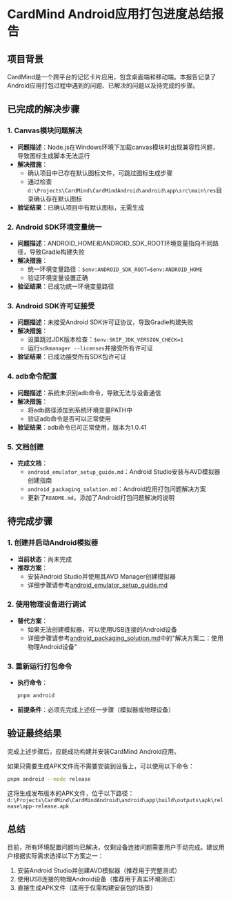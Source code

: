 # CardMind Android应用打包进度总结报告

## 项目背景

CardMind是一个跨平台的记忆卡片应用，包含桌面端和移动端。本报告记录了Android应用打包过程中遇到的问题、已解决的问题以及待完成的步骤。

## 已完成的解决步骤

### 1. Canvas模块问题解决
- **问题描述**：Node.js在Windows环境下加载canvas模块时出现兼容性问题，导致图标生成脚本无法运行
- **解决措施**：
  - 确认项目中已存在默认图标文件，可跳过图标生成步骤
  - 通过检查`d:\Projects\CardMind\CardMindAndroid\android\app\src\main\res`目录确认存在默认图标
- **验证结果**：已确认项目中有默认图标，无需生成

### 2. Android SDK环境变量统一
- **问题描述**：ANDROID_HOME和ANDROID_SDK_ROOT环境变量指向不同路径，导致Gradle构建失败
- **解决措施**：
  - 统一环境变量路径：`$env:ANDROID_SDK_ROOT=$env:ANDROID_HOME`
  - 验证环境变量设置正确
- **验证结果**：已成功统一环境变量路径

### 3. Android SDK许可证接受
- **问题描述**：未接受Android SDK许可证协议，导致Gradle构建失败
- **解决措施**：
  - 设置跳过JDK版本检查：`$env:SKIP_JDK_VERSION_CHECK=1`
  - 运行`sdkmanager --licenses`并接受所有许可证
- **验证结果**：已成功接受所有SDK包许可证

### 4. adb命令配置
- **问题描述**：系统未识别adb命令，导致无法与设备通信
- **解决措施**：
  - 将adb路径添加到系统环境变量PATH中
  - 验证adb命令是否可以正常使用
- **验证结果**：adb命令已可正常使用，版本为1.0.41

### 5. 文档创建
- **完成文档**：
  - `android_emulator_setup_guide.md`：Android Studio安装与AVD模拟器创建指南
  - `android_packaging_solution.md`：Android应用打包问题解决方案
  - 更新了`README.md`，添加了Android打包问题解决的说明

## 待完成步骤

### 1. 创建并启动Android模拟器
- **当前状态**：尚未完成
- **推荐方案**：
  - 安装Android Studio并使用其AVD Manager创建模拟器
  - 详细步骤请参考[android_emulator_setup_guide.md](android_emulator_setup_guide.md)

### 2. 使用物理设备进行调试
- **替代方案**：
  - 如果无法创建模拟器，可以使用USB连接的Android设备
  - 详细步骤请参考[android_packaging_solution.md](android_packaging_solution.md)中的"解决方案二：使用物理Android设备"

### 3. 重新运行打包命令
- **执行命令**：
  ```bash
  pnpm android
  ```
- **前提条件**：必须先完成上述任一步骤（模拟器或物理设备）

## 验证最终结果

完成上述步骤后，应能成功构建并安装CardMind Android应用。

如果只需要生成APK文件而不需要安装到设备上，可以使用以下命令：

```bash
pnpm android --mode release
```

这将生成发布版本的APK文件，位于以下路径：
`d:\Projects\CardMind\CardMindAndroid\android\app\build\outputs\apk\release\app-release.apk`

## 总结

目前，所有环境配置问题均已解决，仅剩设备连接问题需要用户手动完成。建议用户根据实际需求选择以下方案之一：

1. 安装Android Studio并创建AVD模拟器（推荐用于完整测试）
2. 使用USB连接的物理Android设备（推荐用于真实环境测试）
3. 直接生成APK文件（适用于仅需构建安装包的场景）